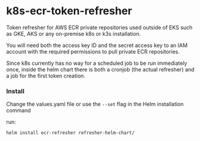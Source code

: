 # k8s-ecr-token-refresher

Token refresher for AWS ECR private repositories used outside of EKS such as GKE, AKS or any on-premise k8s or k3s installation.

You will need both the access key ID and the secret access key to an IAM account with the required permissions to pull private ECR repositories.

Since k8s currently has no way for a scheduled job to be run immediately once, inside the helm chart there is both a cronjob (the actual refresher) and a job for the first token creation.

### Install

Change the values.yaml file or use the `--set` flag in the Helm installation command

run:

`helm install ecr-refresher refresher-helm-chart/`